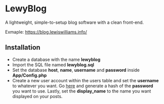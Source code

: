 # LewyBlog

A lightweight, simple-to-setup blog software with a clean front-end.

Exmaple: https://blog.lewiswilliams.info/

## Installation

- Create a database with the name **lewyblog**
- Import the SQL file named **lewyblog.sql**
- Set the database **host**, **name**, **username** and **password** inside **App/Config.php**
- Create a new user account within the users table and set the **username** to whatever you want. Go [here](http://www.passwordtool.hu/php5-password-hash-generator) and generate a hash of the **password** you want to use. Lastly, set the **display_name** to the name you want displayed on your posts.
